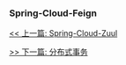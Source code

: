 ### Spring-Cloud-Feign


[<< 上一篇: Spring-Cloud-Zuul](10-分布式/Spring-Cloud-Zuul.md)

[>> 下一篇: 分布式事务](10-分布式/分布式事务.md)
